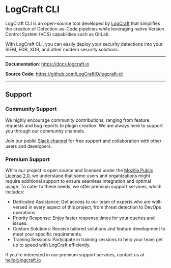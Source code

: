 # LogCraft CLI

LogCraft CLI is an open-source tool developed by [LogCraft](https://www.logcraft.io) that simplifies the creation of Detection-as-Code pipelines while leveraging native Version Control System (VCS) capabilities such as GitLab.

With LogCraft CLI, you can easily deploy your security detections into your SIEM, EDR, XDR, and other modern security solutions.

---

**Documentation**: <a href="https://docs.logcraft.io" target="_blank">https://docs.logcraft.io</a>

**Source Code**: <a href="https://github.com/LogCraftIO/logcraft-cli" target="_blank">https://github.com/LogCraftIO/logcraft-cli</a>

---

## Support

### Community Support

We highly encourage community contributions, ranging from feature requests and bug reports to plugin creation. We are always here to support you through our community channels.

Join our public [Slack channel](https://join.slack.com/t/logcraft/shared_invite/zt-2jdw7ntts-yVhw8rIji5ZFpPt_d6HM9w) for free support and collaboration with other users and developers.

### Premium Support 

While our project is open source and licensed under the [Mozilla Public License 2.0](./LICENSE), we understand that some users and organizations might require additional support to ensure seamless integration and optimal usage. To cater to these needs, we offer premium support services, which includes:

- Dedicated Assistance: Get access to our team of experts who are well-versed in every aspect of this project, from threat detection to DevOps operations.
- Priority Response: Enjoy faster response times for your queries and issues.
- Custom Solutions: Receive tailored solutions and feature development to meet your specific requirements.
- Training Sessions: Participate in training sessions to help your team get up to speed with LogCraft efficiently.

If you're interested in our premium support services, contact us at hello@logcraft.io
